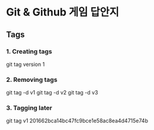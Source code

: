 # Git & Github 게임 답안지

## Tags

### 1. Creating tags
git tag version 1

### 2. Removing tags
git tag -d v1
git tag -d v2
git tag -d v3

### 3. Tagging later
git tag v1 201662bca14bc47fc9bce1e58ac8ea4d4715e74b